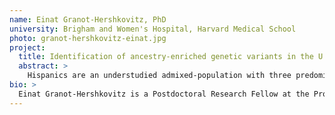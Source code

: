 ```yaml
---
name: Einat Granot-Hershkovitz, PhD
university: Brigham and Women's Hospital, Harvard Medical School
photo: granot-hershkovitz-einat.jpg
project:
  title: Identification of ancestry-enriched genetic variants in the U.S. Latino/Hispanic population modifying the effect of APOE alleles on neurocognitive and cardiovascular risk traits
  abstract: >
    Hispanics are an understudied admixed-population with three predominant continental genetic ancestries: Amerindian, African, and European. This population suffers from health disparities such as relatively high rates of Alzheimer's disease (AD) and cardiovascular disease. I propose to utilize BDC to access several TOPMed studies consisting of Hispanic individuals to identify enriched Amerindian- and African-specific genetic variants. Next, I will study the enriched-variants interaction with the well-known APOEŒμ4 genetic risk factor for AD and cardiovascular disease, primarily in the Hispanic Community Health Study/Study of Latinos (HCHS/SOL). The APOEŒμ4-AD association shows heterogeneity in non-European ancestry groups, with weaker and inconsistent associations observed in Hispanics. I hypothesize that ancestry enriched- ancestry genetic factors interact with the APOE alleles in their associations with AD and cardiovascular disease.
bio: >
  Einat Granot-Hershkovitz is a Postdoctoral Research Fellow at the Program of Sleep Medicine Epidemiology in Brigham and Women's Hospital at Harvard Medical School, working with Dr. Tamar Sofer. Einat is focusing on genetics and omics components underlying neurocognitive aging, primarily in the Hispanic/Latino understudied population. Her work exploits the unique admixed genetic architecture of this population to identify enriched-ancestry genetic variants and their effects on neurocognitive aging. She has received her PhD in Genetic Epidemiology and MSc in Human Genetics and Genetic Counseling from the Hebrew University of Jerusalem.
---
```

